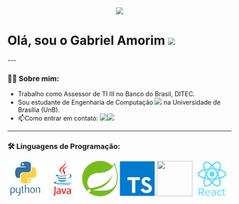 <div id="header" align="center">
      <img src = "https://media2.giphy.com/media/l0HlNaQ6gWfllcjDO/giphy.gif?cid=ecf05e472nb0i72cg9tkmmerq5ivvmnyibi97q8ttyk7dyyg&rid=giphy.gif&ct=g" width="300""/>
</div>
<h1>
  Olá, sou o Gabriel Amorim
  <img src="https://media.giphy.com/media/hvRJCLFzcasrR4ia7z/giphy.gif" width="30"/>
</h1>
---

### :man_technologist: Sobre mim:
                                    
- Trabalho como Assessor de TI III no Banco do Brasil, DITEC.
- Sou estudante de Engenharia de Computação <img src="https://media.giphy.com/media/WUlplcMpOCEmTGBtBW/giphy.gif" width="30"> na Universidade de Brasília (UnB).
- :mailbox:Como entrar em contato: <a href="[https://www.linkedin.com/in/devssaurinho](https://www.linkedin.com/in/gabrielamorimsoarss/)" target="_blank"><img src="https://img.shields.io/badge/-LinkedIn-%230077B5?style=for-the-badge&logo=linkedin&logoColor=white" target="_blank"></a><a href="https://instagram.com/gabrielgabel" target="_blank"><img src="https://img.shields.io/badge/-Instagram-%23E4405F?style=for-the-badge&logo=instagram&logoColor=white" target="_blank"></a>
---

### :hammer_and_wrench: Linguagens de Programação:
<div>
  <img src="https://github.com/devicons/devicon/blob/master/icons/python/python-original-wordmark.svg" width=80 height=80/>                                          
  <img src="https://github.com/devicons/devicon/blob/master/icons/java/java-original-wordmark.svg" width=80 height=80 />
  <img src="https://github.com/devicons/devicon/blob/master/icons/spring/spring-original.svg" width=80 height=80 />
  <img src="https://github.com/devicons/devicon/blob/master/icons/typescript/typescript-original.svg" width=80 height=80 />
  <img src="https://design.jboss.org/quarkus/logo/images/quarkus_blogpost_formallogo.png" width=80 height=80 />
  <img src="https://github.com/devicons/devicon/blob/master/icons/react/react-original-wordmark.svg" width=80 height=80 />
                                                                                                  
  </div>
